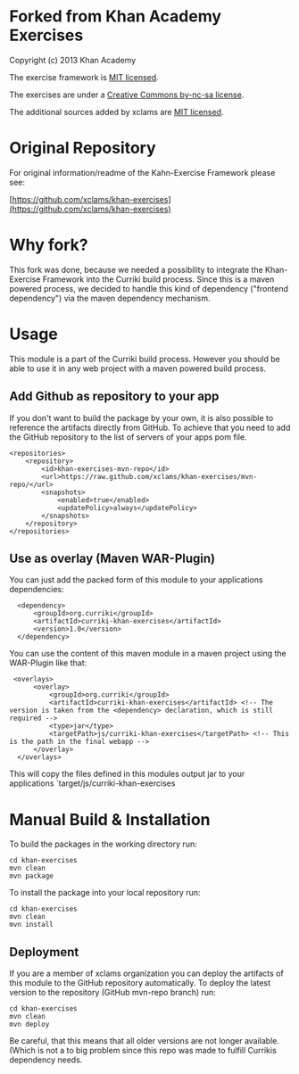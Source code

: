 # Forked from Khan Academy Exercises

Copyright (c) 2013 Khan Academy

The exercise framework is [MIT licensed](http://en.wikipedia.org/wiki/MIT_License).

The exercises are under a [Creative Commons by-nc-sa license](http://creativecommons.org/licenses/by-nc-sa/3.0/).

The additional sources added by xclams are [MIT licensed](http://en.wikipedia.org/wiki/MIT_License).

# Original Repository

For original information/readme of the Kahn-Exercise Framework please see:

[https://github.com/xclams/khan-exercises](https://github.com/xclams/khan-exercises)

# Why fork?

This fork was done, because we needed a possibility to integrate the Khan-Exercise Framework into the Curriki build
process. Since this is a maven powered process, we decided to handle this kind of dependency ("frontend dependency")
via the maven dependency mechanism.


# Usage

This module is a part of the Curriki build process. However you should be able to use it in any web
project with a maven powered build process.

## Add Github as repository to your app

If you don't want to build the package by your own, it is also possible to reference the artifacts directly from GitHub.
To achieve that you need to add the GitHub repository to the list of servers of your apps pom file.

    <repositories>
        <repository>
            <id>khan-exercises-mvn-repo</id>
            <url>https://raw.github.com/xclams/khan-exercises/mvn-repo/</url>
            <snapshots>
                <enabled>true</enabled>
                <updatePolicy>always</updatePolicy>
            </snapshots>
        </repository>
    </repositories>


## Use as overlay (Maven WAR-Plugin)

You can just add the packed form of this module to your applications dependencies:

      <dependency>
          <groupId>org.curriki</groupId>
          <artifactId>curriki-khan-exercises</artifactId>
          <version>1.0</version>
      </dependency>


You can use the content of this maven module in a maven project using the WAR-Plugin like that:

     <overlays>
          <overlay>
              <groupId>org.curriki</groupId>
              <artifactId>curriki-khan-exercises</artifactId> <!-- The version is taken from the <dependency> declaration, which is still required -->
              <type>jar</type>
              <targetPath>js/curriki-khan-exercises</targetPath> <!-- This is the path in the final webapp -->
          </overlay>
      </overlays>

This will copy the files defined in this modules output jar to your applications `target/js/curriki-khan-exercises


# Manual Build & Installation

To build the packages in the working directory run:

    cd khan-exercises
    mvn clean
    mvn package

To install the package into your local repository run:

    cd khan-exercises
    mvn clean
    mvn install


## Deployment
If you are a member of xclams organization you can deploy the artifacts of this module to the GitHub
repository automatically. To deploy the latest version to the repository (GitHub mvn-repo branch) run:

    cd khan-exercises
    mvn clean
    mvn deploy

Be careful, that this means that all older versions are not longer available. (Which is not a to big problem
since this repo was made to fulfill Currikis dependency needs.
